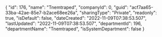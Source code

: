 {
  "id": 176,
  "name": "Tnemtraped",
  "companyId": 0,
  "guid": "acf7aa65-33ba-42ae-85e7-b2ace68ee26a",
  "sharingType": "Private",
  "readonly": true,
  "isDefault": false,
  "dateCreated": "2022-11-09T07:38:53.507",
  "lastUpdated": "2022-11-09T07:38:53.507",
  "departmentId": 196,
  "departmentName": "Tnemtraped",
  "isSystemDepartment": false
}